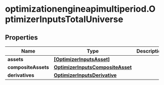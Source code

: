 # optimizationengineapimultiperiod.OptimizerInputsTotalUniverse

## Properties

Name | Type | Description | Notes
------------ | ------------- | ------------- | -------------
**assets** | [**[OptimizerInputsAsset]**](OptimizerInputsAsset.md) |  | [optional] 
**compositeAssets** | [**OptimizerInputsCompositeAsset**](OptimizerInputsCompositeAsset.md) |  | [optional] 
**derivatives** | [**OptimizerInputsDerivative**](OptimizerInputsDerivative.md) |  | [optional] 


